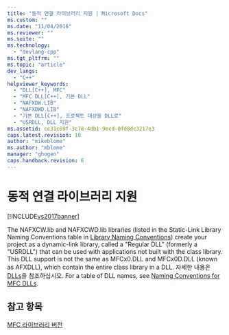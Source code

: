 ```yaml
---
title: "동적 연결 라이브러리 지원 | Microsoft Docs"
ms.custom: ""
ms.date: "11/04/2016"
ms.reviewer: ""
ms.suite: ""
ms.technology: 
  - "devlang-cpp"
ms.tgt_pltfrm: ""
ms.topic: "article"
dev_langs: 
  - "C++"
helpviewer_keywords: 
  - "DLL[C++], MFC"
  - "MFC DLL[C++], 기본 DLL"
  - "NAFXDW.LIB"
  - "NAFXDWD.LIB"
  - "기본 DLL[C++], 프로젝트 대상을 DLL로"
  - "USRDLL, DLL 지원"
ms.assetid: cc31c69f-3c78-4db1-9ecd-0fd8dc3217e3
caps.latest.revision: 10
author: "mikeblome"
ms.author: "mblome"
manager: "ghogen"
caps.handback.revision: 6
---
```

# 동적 연결 라이브러리 지원
[!INCLUDE[vs2017banner](../assembler/inline/includes/vs2017banner.md)]

The NAFXCW.lib and NAFXCWD.lib libraries \(listed in the Static\-Link Library Naming Conventions table in [Library Naming Conventions](../mfc/library-naming-conventions.md)\) create your project as a dynamic\-link library, called a "Regular DLL" \(formerly a "USRDLL"\) that can be used with applications not built with the class library.  This DLL support is not the same as MFCx0.DLL and MFCx0D.DLL \(known as AFXDLL\), which contain the entire class library in a DLL.  자세한 내용은 [DLLs](../build/dlls-in-visual-cpp.md)을 참조하십시오.  For a table of DLL names, see [Naming Conventions for MFC DLLs](../build/naming-conventions-for-mfc-dlls.md).  
  
## 참고 항목  
 [MFC 라이브러리 버전](../mfc/mfc-library-versions.md)